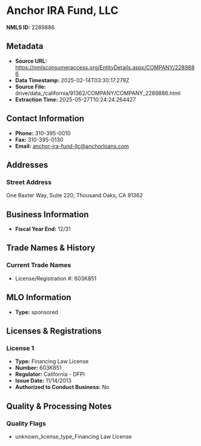 # Anchor IRA Fund, LLC

**NMLS ID:** 2289886

## Metadata
- **Source URL:** https://nmlsconsumeraccess.org/EntityDetails.aspx/COMPANY/2289886
- **Data Timestamp:** 2025-02-14T03:30:17.279Z
- **Source File:** drive/data_/california/91362/COMPANY/COMPANY_2289886.html
- **Extraction Time:** 2025-05-27T10:24:24.264427

## Contact Information
- **Phone:** 310-395-0010
- **Fax:** 310-395-0130
- **Email:** anchor-ira-fund-llc@anchorloans.com

## Addresses
### Street Address
One Baxter Way, Suite 220; Thousand Oaks, CA 91362

## Business Information
- **Fiscal Year End:** 12/31

## Trade Names & History
### Current Trade Names
- License/Registration #: 603K851

## MLO Information
- **Type:** sponsored

## Licenses & Registrations

### License 1
- **Type:** Financing Law License
- **Number:** 603K851
- **Regulator:** California - DFPI
- **Issue Date:** 11/14/2013
- **Authorized to Conduct Business:** No

## Quality & Processing Notes
### Quality Flags
- unknown_license_type_Financing Law License

